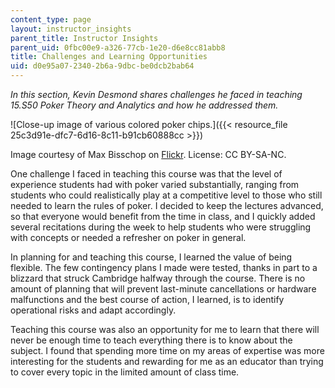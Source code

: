 ```yaml
---
content_type: page
layout: instructor_insights
parent_title: Instructor Insights
parent_uid: 0fbc00e9-a326-77cb-1e20-d6e8cc81abb8
title: Challenges and Learning Opportunities
uid: d0e95a07-2340-2b6a-9dbc-be0dcb2bab64
---
```


_In this section, Kevin Desmond shares challenges he faced in teaching _15.S50 Poker Theory and Analytics_ and how he addressed them._

![Close-up image of various colored poker chips.]({{< resource_file 25c3d91e-dfc7-6d16-8c11-b91cb60888cc >}})

Image courtesy of Max Bisschop on [Flickr](https://www.flickr.com/photos/74449165@N00/3015309301). License: CC BY-SA-NC.

One challenge I faced in teaching this course was that the level of experience students had with poker varied substantially, ranging from students who could realistically play at a competitive level to those who still needed to learn the rules of poker. I decided to keep the lectures advanced, so that everyone would benefit from the time in class, and I quickly added several recitations during the week to help students who were struggling with concepts or needed a refresher on poker in general.

In planning for and teaching this course, I learned the value of being flexible. The few contingency plans I made were tested, thanks in part to a blizzard that struck Cambridge halfway through the course. There is no amount of planning that will prevent last-minute cancellations or hardware malfunctions and the best course of action, I learned, is to identify operational risks and adapt accordingly.

Teaching this course was also an opportunity for me to learn that there will never be enough time to teach everything there is to know about the subject. I found that spending more time on my areas of expertise was more interesting for the students and rewarding for me as an educator than trying to cover every topic in the limited amount of class time.